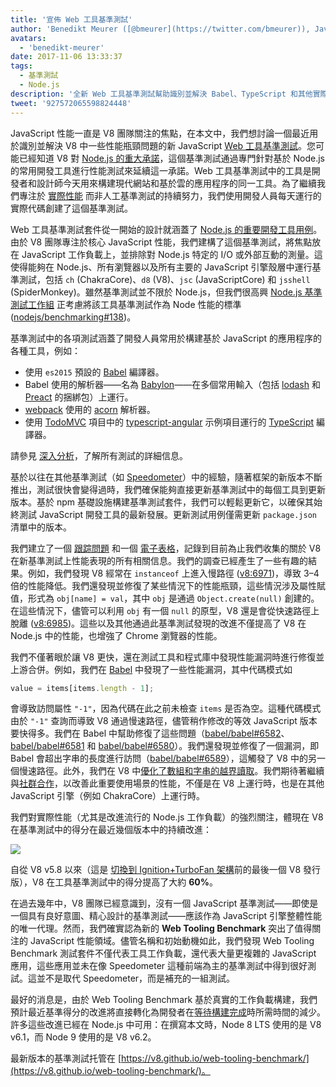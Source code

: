 ```yaml
---
title: '宣佈 Web 工具基準測試'
author: 'Benedikt Meurer ([@bmeurer](https://twitter.com/bmeurer)), JavaScript 性能專家'
avatars:
  - 'benedikt-meurer'
date: 2017-11-06 13:33:37
tags:
  - 基準測試
  - Node.js
description: '全新 Web 工具基準測試幫助識別並解決 Babel、TypeScript 和其他實際項目中的 V8 性能瓶頸問題。'
tweet: '927572065598824448'
---
```

JavaScript 性能一直是 V8 團隊關注的焦點，在本文中，我們想討論一個最近用於識別並解決 V8 中一些性能瓶頸問題的新 JavaScript [Web 工具基準測試](https://v8.github.io/web-tooling-benchmark)。您可能已經知道 V8 對 [Node.js 的重大承諾](/blog/v8-nodejs)，這個基準測試通過專門針對基於 Node.js 的常用開發工具進行性能測試來延續這一承諾。Web 工具基準測試中的工具是開發者和設計師今天用來構建現代網站和基於雲的應用程序的同一工具。為了繼續我們專注於 [實際性能](/blog/real-world-performance/) 而非人工基準測試的持續努力，我們使用開發人員每天運行的實際代碼創建了這個基準測試。

<!--truncate-->
Web 工具基準測試套件從一開始的設計就涵蓋了 [Node.js 的重要開發工具用例](https://github.com/nodejs/benchmarking/blob/master/docs/use_cases.md#web-developer-tooling)。由於 V8 團隊專注於核心 JavaScript 性能，我們建構了這個基準測試，將焦點放在 JavaScript 工作負載上，並排除對 Node.js 特定的 I/O 或外部互動的測量。這使得能夠在 Node.js、所有瀏覽器以及所有主要的 JavaScript 引擎殼層中運行基準測試，包括 `ch` (ChakraCore)、`d8` (V8)、`jsc` (JavaScriptCore) 和 `jsshell` (SpiderMonkey)。雖然基準測試並不限於 Node.js，但我們很高興 [Node.js 基準測試工作組](https://github.com/nodejs/benchmarking) 正考慮將該工具基準測試作為 Node 性能的標準 ([nodejs/benchmarking#138](https://github.com/nodejs/benchmarking/issues/138))。

基準測試中的各項測試涵蓋了開發人員常用於構建基於 JavaScript 的應用程序的各種工具，例如：

- 使用 `es2015` 預設的 [Babel](https://github.com/babel/babel) 編譯器。
- Babel 使用的解析器——名為 [Babylon](https://github.com/babel/babylon)——在多個常用輸入（包括 [lodash](https://lodash.com/) 和 [Preact](https://github.com/developit/preact) 的捆綁包）上運行。
- [webpack](http://webpack.js.org/) 使用的 [acorn](https://github.com/ternjs/acorn) 解析器。
- 使用 [TodoMVC](https://github.com/tastejs/todomvc) 項目中的 [typescript-angular](https://github.com/tastejs/todomvc/tree/master/examples/typescript-angular) 示例項目運行的 [TypeScript](http://www.typescriptlang.org/) 編譯器。

請參見 [深入分析](https://github.com/v8/web-tooling-benchmark/blob/master/docs/in-depth.md)，了解所有測試的詳細信息。

基於以往在其他基準測試（如 [Speedometer](http://browserbench.org/Speedometer)）中的經驗，隨著框架的新版本不斷推出，測試很快會變得過時，我們確保能夠直接更新基準測試中的每個工具到更新版本。基於 npm 基礎設施構建基準測試套件，我們可以輕鬆更新它，以確保其始終測試 JavaScript 開發工具的最新發展。更新測試用例僅需更新 `package.json` 清單中的版本。

我們建立了一個 [跟踪問題](http://crbug.com/v8/6936) 和一個 [電子表格](https://docs.google.com/spreadsheets/d/14XseWDyiJyxY8_wXkQpc7QCKRgMrUbD65sMaNvAdwXw)，記錄到目前為止我們收集的關於 V8 在新基準測試上性能表現的所有相關信息。我們的調查已經產生了一些有趣的結果。例如，我們發現 V8 經常在 `instanceof` 上進入慢路徑 ([v8:6971](http://crbug.com/v8/6971))，導致 3–4 倍的性能降低。我們還發現並修復了某些情況下的性能瓶頸，這些情況涉及屬性賦值，形式為 `obj[name] = val`，其中 `obj` 是通過 `Object.create(null)` 創建的。在這些情況下，儘管可以利用 `obj` 有一個 `null` 的原型，V8 還是會從快速路徑上脫離 ([v8:6985](http://crbug.com/v8/6985))。這些以及其他通過此基準測試發現的改進不僅提高了 V8 在 Node.js 中的性能，也增強了 Chrome 瀏覽器的性能。

我們不僅著眼於讓 V8 更快，還在測試工具和程式庫中發現性能漏洞時進行修復並上游合併。例如，我們在 [Babel](https://github.com/babel/babel) 中發現了一些性能漏洞，其中代碼模式如

```js
value = items[items.length - 1];
```

會導致訪問屬性 `"-1"`，因為代碼在此之前未檢查 `items` 是否為空。這種代碼模式由於 `"-1"` 查詢而導致 V8 通過慢速路徑，儘管稍作修改的等效 JavaScript 版本要快得多。我們在 Babel 中幫助修復了這些問題（[babel/babel#6582](https://github.com/babel/babel/pull/6582)、[babel/babel#6581](https://github.com/babel/babel/pull/6581) 和 [babel/babel#6580](https://github.com/babel/babel/pull/6580)）。我們還發現並修復了一個漏洞，即 Babel 會超出字串的長度進行訪問（[babel/babel#6589](https://github.com/babel/babel/pull/6589)），這觸發了 V8 中的另一個慢速路徑。此外，我們在 V8 中[優化了數組和字串的越界讀取](https://twitter.com/bmeurer/status/926357262318305280)。我們期待著繼續與[社群合作](https://twitter.com/rauchg/status/924349334346276864)，以改善此重要使用場景的性能，不僅是在 V8 上運行時，也是在其他 JavaScript 引擎（例如 ChakraCore）上運行時。

我們對實際性能（尤其是改進流行的 Node.js 工作負載）的強烈關注，體現在 V8 在基準測試中的得分在最近幾個版本中的持續改進：

![](/_img/web-tooling-benchmark/chart.svg)

自從 V8 v5.8 以來（這是 [切換到 Ignition+TurboFan 架構](/blog/launching-ignition-and-turbofan)前的最後一個 V8 發行版），V8 在工具基準測試中的得分提高了大約 **60%**。

在過去幾年中，V8 團隊已經意識到，沒有一個 JavaScript 基準測試——即使是一個具有良好意圖、精心設計的基準測試——應該作為 JavaScript 引擎整體性能的唯一代理。然而，我們確實認為新的 **Web Tooling Benchmark** 突出了值得關注的 JavaScript 性能領域。儘管名稱和初始動機如此，我們發現 Web Tooling Benchmark 測試套件不僅代表工具工作負載，還代表大量更複雜的 JavaScript 應用，這些應用並未在像 Speedometer 這種前端為主的基準測試中得到很好測試。這並不是取代 Speedometer，而是補充的一組測試。

最好的消息是，由於 Web Tooling Benchmark 基於真實的工作負載構建，我們預計最近基準得分的改進將直接轉化為開發者在[等待構建完成](https://xkcd.com/303/)時所需時間的減少。許多這些改進已經在 Node.js 中可用：在撰寫本文時，Node 8 LTS 使用的是 V8 v6.1，而 Node 9 使用的是 V8 v6.2。

最新版本的基準測試托管在 [https://v8.github.io/web-tooling-benchmark/](https://v8.github.io/web-tooling-benchmark/)。
